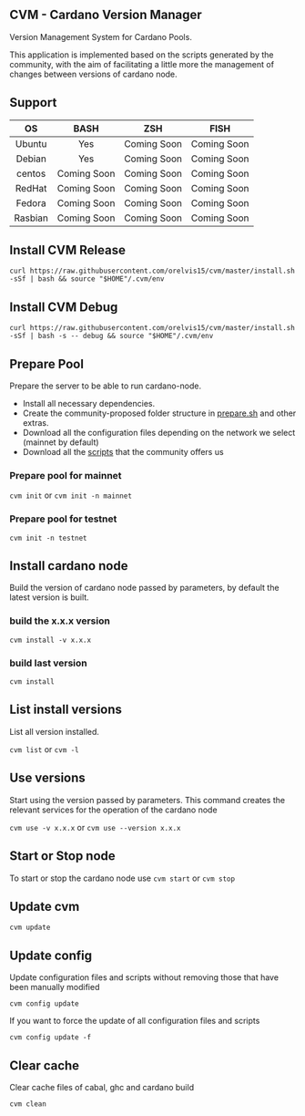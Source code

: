 ## CVM - Cardano Version Manager

Version Management System for Cardano Pools.

This application is implemented based on the scripts generated by the community, with the aim of facilitating a little more the management of changes between versions of cardano node.

## Support

|   OS    |    BASH     |     ZSH     |    FISH     |
|:-------:|:-----------:|:-----------:|:-----------:|
| Ubuntu  |     Yes     | Coming Soon | Coming Soon |
| Debian  |     Yes     | Coming Soon | Coming Soon |
| centos  | Coming Soon | Coming Soon | Coming Soon |
| RedHat  | Coming Soon | Coming Soon | Coming Soon |
| Fedora  | Coming Soon | Coming Soon | Coming Soon |
| Rasbian | Coming Soon | Coming Soon | Coming Soon |

## Install CVM Release

```
curl https://raw.githubusercontent.com/orelvis15/cvm/master/install.sh -sSf | bash && source "$HOME"/.cvm/env
```

## Install CVM Debug

```
curl https://raw.githubusercontent.com/orelvis15/cvm/master/install.sh -sSf | bash -s -- debug && source "$HOME"/.cvm/env
```

## Prepare Pool

Prepare the server to be able to run cardano-node.

* Install all necessary dependencies.
* Create the community-proposed folder structure in [prepare.sh](https://github.com/cardano-community/guild-operators/blob/alpha/scripts/cnode-helper-scripts/prereqs.sh#L427) and other extras.
* Download all the configuration files depending on the network we select (mainnet by default)
* Download all the [scripts](https://github.com/cardano-community/guild-operators/tree/alpha/scripts/cnode-helper-scripts) that the community offers us

### Prepare pool for mainnet

`cvm init`
or
`cvm init -n mainnet`

### Prepare pool for testnet

`cvm init -n testnet`

## Install cardano node

Build the version of cardano node passed by parameters, by default the latest version is built.

### build the x.x.x version

`
cvm install -v x.x.x
`

### build last version

`
cvm install
`

## List install versions

List all version installed.

`
cvm list
`
or
`
cvm -l
`

## Use versions

Start using the version passed by parameters. 
This command creates the relevant services for the operation of the cardano node

`
cvm use -v x.x.x
`
or
`
cvm use --version x.x.x
`

## Start or Stop node

To start or stop the cardano node use
`
cvm start
`
or
`
cvm stop
`

## Update cvm

`
cvm update
`

## Update config

Update configuration files and scripts without removing those that have been manually modified

`
cvm config update
`

If you want to force the update of all configuration files and scripts

`
cvm config update -f
`

## Clear cache

Clear cache files of cabal, ghc and cardano build

`
cvm clean
`
